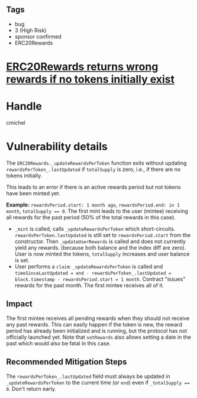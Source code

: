 ## Tags

- bug
- 3 (High Risk)
- sponsor confirmed
- ERC20Rewards

# [ERC20Rewards returns wrong rewards if no tokens initially exist](https://github.com/code-423n4/2021-08-yield-findings/issues/28) 

# Handle

cmichel


# Vulnerability details

The `ERC20Rewards._updateRewardsPerToken` function exits without updating `rewardsPerToken_.lastUpdated` if `totalSupply` is zero, i.e., if there are no tokens initially.

This leads to an error if there is an active rewards period but not tokens have been minted yet.

**Example:** `rewardsPeriod.start: 1 month ago`, `rewardsPeriod.end: in 1 month`, `totalSupply == 0`.
The first mint leads to the user (mintee) receiving all rewards for the past period (50% of the total rewards in this case).
- `_mint` is called, calls `_updateRewardsPerToken` which short-circuits. `rewardsPerToken.lastUpdated` is still set to `rewardsPeriod.start` from the constructor. Then `_updateUserRewards` is called and does not currently yield any rewards. (because both balance and the index diff are zero). User is now minted the tokens, `totalSupply` increases and user balance is set.
- User performs a `claim`: `_updateRewardsPerToken` is called and `timeSinceLastUpdated = end - rewardsPerToken_.lastUpdated = block.timestamp - rewardsPeriod.start = 1 month`. Contract "issues" rewards for the past month. The first mintee receives all of it.

## Impact
The first mintee receives all pending rewards when they should not receive any past rewards.
This can easily happen if the token is new, the reward period has already been initialized and is running, but the protocol has not officially launched yet.
Note that `setRewards` also allows setting a date in the past which would also be fatal in this case.

## Recommended Mitigation Steps
The `rewardsPerToken_.lastUpdated` field must always be updated in `_updateRewardsPerToken` to the current time (or `end`) even if `_totalSupply == 0`. Don't return early.

